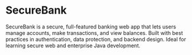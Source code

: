 # SecureBank
SecureBank is a secure, full-featured banking web app that lets users manage accounts, make transactions, and view balances. Built with best practices in authentication, data protection, and backend design. Ideal for learning secure web and enterprise Java development.
